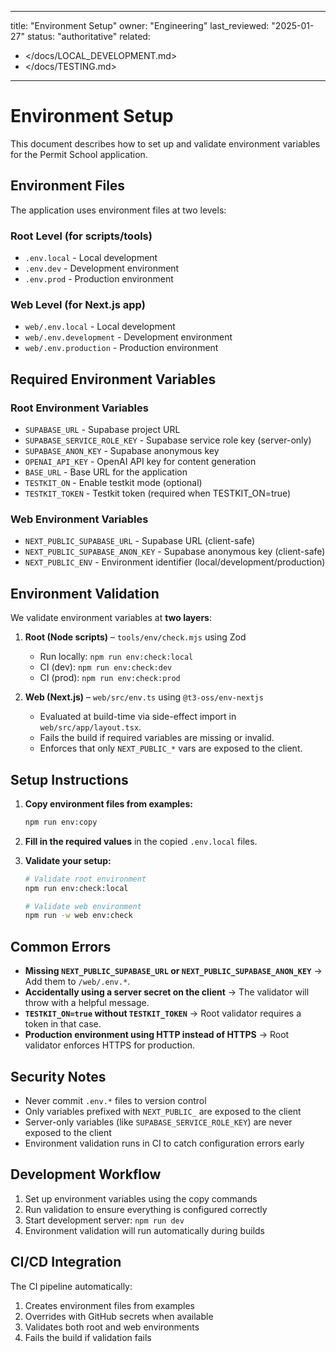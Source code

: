 <!-- markdownlint-disable MD025 MD031 MD032 -->
---
title: "Environment Setup"
owner: "Engineering"
last_reviewed: "2025-01-27"
status: "authoritative"
related:

  - </docs/LOCAL_DEVELOPMENT.md>
  - </docs/TESTING.md>
---

# Environment Setup

This document describes how to set up and validate environment variables for the Permit School application.

## Environment Files

The application uses environment files at two levels:

### Root Level (for scripts/tools)
- `.env.local` - Local development
- `.env.dev` - Development environment
- `.env.prod` - Production environment

### Web Level (for Next.js app)
- `web/.env.local` - Local development
- `web/.env.development` - Development environment
- `web/.env.production` - Production environment

## Required Environment Variables

### Root Environment Variables
- `SUPABASE_URL` - Supabase project URL
- `SUPABASE_SERVICE_ROLE_KEY` - Supabase service role key (server-only)
- `SUPABASE_ANON_KEY` - Supabase anonymous key
- `OPENAI_API_KEY` - OpenAI API key for content generation
- `BASE_URL` - Base URL for the application
- `TESTKIT_ON` - Enable testkit mode (optional)
- `TESTKIT_TOKEN` - Testkit token (required when TESTKIT_ON=true)

### Web Environment Variables
- `NEXT_PUBLIC_SUPABASE_URL` - Supabase URL (client-safe)
- `NEXT_PUBLIC_SUPABASE_ANON_KEY` - Supabase anonymous key (client-safe)
- `NEXT_PUBLIC_ENV` - Environment identifier (local/development/production)

## Environment Validation

We validate environment variables at **two layers**:

1. **Root (Node scripts)** – `tools/env/check.mjs` using Zod
   - Run locally: `npm run env:check:local`
   - CI (dev): `npm run env:check:dev`
   - CI (prod): `npm run env:check:prod`

2. **Web (Next.js)** – `web/src/env.ts` using `@t3-oss/env-nextjs`
   - Evaluated at build-time via side-effect import in `web/src/app/layout.tsx`.
   - Fails the build if required variables are missing or invalid.
   - Enforces that only `NEXT_PUBLIC_*` vars are exposed to the client.

## Setup Instructions

1. **Copy environment files from examples:**
   ```bash
   npm run env:copy
   ```

2. **Fill in the required values** in the copied `.env.local` files.

3. **Validate your setup:**
   ```bash
   # Validate root environment
   npm run env:check:local
   
   # Validate web environment
   npm run -w web env:check
   ```

## Common Errors

- **Missing `NEXT_PUBLIC_SUPABASE_URL` or `NEXT_PUBLIC_SUPABASE_ANON_KEY`** → Add them to `/web/.env.*`.
- **Accidentally using a server secret on the client** → The validator will throw with a helpful message.
- **`TESTKIT_ON=true` without `TESTKIT_TOKEN`** → Root validator requires a token in that case.
- **Production environment using HTTP instead of HTTPS** → Root validator enforces HTTPS for production.

## Security Notes

- Never commit `.env.*` files to version control
- Only variables prefixed with `NEXT_PUBLIC_` are exposed to the client
- Server-only variables (like `SUPABASE_SERVICE_ROLE_KEY`) are never exposed to the client
- Environment validation runs in CI to catch configuration errors early

## Development Workflow

1. Set up environment variables using the copy commands
2. Run validation to ensure everything is configured correctly
3. Start development server: `npm run dev`
4. Environment validation will run automatically during builds

## CI/CD Integration

The CI pipeline automatically:
1. Creates environment files from examples
2. Overrides with GitHub secrets when available
3. Validates both root and web environments
4. Fails the build if validation fails

